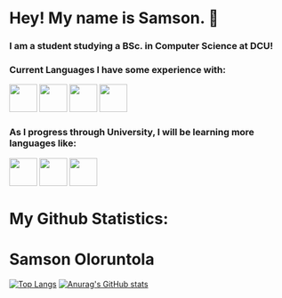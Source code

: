 # Hey! My name is Samson. 👋

### I am a student studying a BSc. in Computer Science at DCU!

### Current Languages I have some experience with:

<img src="https://cdn.jsdelivr.net/gh/devicons/devicon/icons/css3/css3-original.svg" height="50px" width="50px" /> <img src="https://cdn.jsdelivr.net/gh/devicons/devicon/icons/python/python-original.svg" height="50px" width="50px"/> 
            <img src="https://cdn.jsdelivr.net/gh/devicons/devicon/icons/html5/html5-original.svg" height="50px" width="50px"/>
<img src="https://cdn.jsdelivr.net/gh/devicons/devicon/icons/c/c-original.svg" height="50px" width="50px"/>

### As I progress through University, I will be learning more languages like:

<img src="https://cdn.jsdelivr.net/gh/devicons/devicon/icons/java/java-original.svg" height="50px" width="50px"/> <img src="https://cdn.jsdelivr.net/gh/devicons/devicon/icons/r/r-original.svg" height="50px" width="50px"/> <img src="https://cdn.jsdelivr.net/gh/devicons/devicon/icons/javascript/javascript-original.svg" height="50px" width="50px"/>
<br>

# My Github Statistics:

# Samson Oloruntola
[![Top Langs](https://github-readme-stats.vercel.app/api/top-langs/?username=type0-1)](https://github.com/anuraghazra/github-readme-stats)
[![Anurag's GitHub stats](https://github-readme-stats.vercel.app/api?username=type0-1)](https://github.com/anuraghazra/github-readme-stats)
          
          


